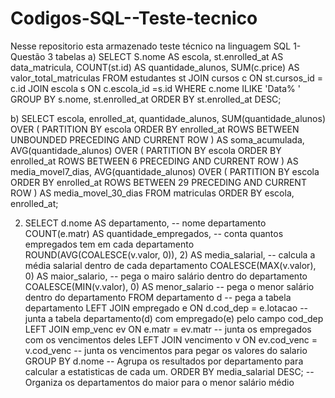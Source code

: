 # Codigos-SQL--Teste-tecnico
Nesse repositorio esta armazenado teste técnico na linguagem SQL
1- Questão 3 tabelas
a)
SELECT 
  S.nome AS escola,
  st.enrolled_at AS data_matricula,
  COUNT(st.id) AS quantidade_alunos,
  SUM(c.price) AS valor_total_matriculas
  FROM estudantes st
  JOIN cursos c ON st.cursos_id = c.id
  JOIN escola s ON c.escola_id =s.id
  WHERE	c.nome ILIKE 'Data% ' 
  GROUP BY s.nome, st.enrolled_at
  ORDER BY st.enrolled_at DESC; 

  b)
 SELECT 
    escola,
	enrolled_at,
	quantidade_alunos,
	SUM(quantidade_alunos) OVER (
  PARTITION BY escola
  ORDER BY enrolled_at
  ROWS BETWEEN UNBOUNDED PRECEDING AND CURRENT ROW
	) AS soma_acumulada,
 	AVG(quantidade_alunos) OVER (
   PARTITION BY escola
    ORDER BY enrolled_at
	ROWS BETWEEN 6 PRECEDING AND CURRENT ROW
	) AS media_movel7_dias,
	 AVG(quantidade_alunos) OVER (
        PARTITION BY escola 
        ORDER BY enrolled_at
        ROWS BETWEEN 29 PRECEDING AND CURRENT ROW
    ) AS media_movel_30_dias
   FROM matriculas
  ORDER BY escola, enrolled_at;

  2) SELECT 
    d.nome AS departamento,  -- nome departamento   
    COUNT(e.matr) AS quantidade_empregados,  -- conta quantos empregados tem em cada departamento
    ROUND(AVG(COALESCE(v.valor, 0)), 2) AS media_salarial, -- calcula a média salarial dentro de cada departamento
    COALESCE(MAX(v.valor), 0) AS maior_salario,  -- pega o mairo salário dentro do departamento
    COALESCE(MIN(v.valor), 0) AS menor_salario   -- pega o menor salário dentro do departamento
FROM departamento d  -- pega a tabela departamento
LEFT JOIN empregado e ON d.cod_dep = e.lotacao  --  junta a tabela departamento(d) com empregado(e) pelo campo cod_dep
LEFT JOIN emp_venc ev ON e.matr = ev.matr  -- junta os empregados com os vencimentos deles
LEFT JOIN vencimento v ON ev.cod_venc = v.cod_venc  -- junta os vencimentos para pegar os valores do salario
GROUP BY d.nome  -- Agrupa os resultados por departamento para calcular a estatisticas de cada um.
ORDER BY media_salarial DESC; --Organiza os departamentos do maior para o menor salário médio
